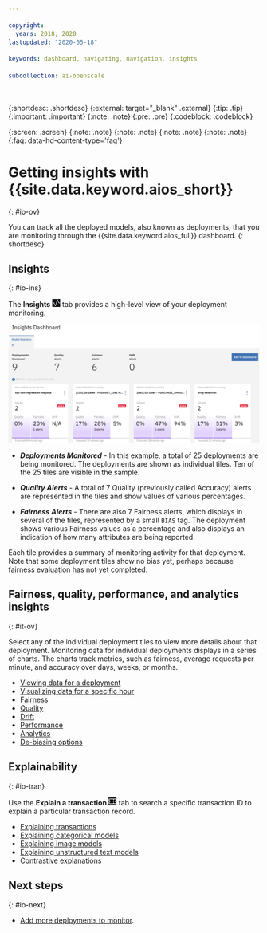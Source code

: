 ```yaml
---

copyright:
  years: 2018, 2020
lastupdated: "2020-05-18"

keywords: dashboard, navigating, navigation, insights

subcollection: ai-openscale

---
```


{:shortdesc: .shortdesc}
{:external: target="_blank" .external}
{:tip: .tip}
{:important: .important}
{:note: .note}
{:pre: .pre}
{:codeblock: .codeblock}

{:screen: .screen}
{:note: .note}
{:note: .note}
{:note: .note}
{:note: .note}
{:faq: data-hd-content-type='faq'}

# Getting insights with {{site.data.keyword.aios_short}}
{: #io-ov}

You can track all the deployed models, also known as deployments, that you are monitoring through the {{site.data.keyword.aios_full}} dashboard.
{: shortdesc}

## Insights
{: #io-ins}

The **Insights** ![Insight dashboard](images/wos-insight-dash-tab.png) tab provides a high-level view of your deployment monitoring.

  ![Insight dashboard](images/wos-insight-dashboard.png)

- ***Deployments Monitored*** - In this example, a total of 25 deployments are being monitored. The deployments are shown as individual tiles. Ten of the 25 tiles are visible in the sample.

- ***Quality Alerts*** - A total of 7 Quality (previously called Accuracy) alerts are represented in the tiles and show values of various percentages.

- ***Fairness Alerts*** - There are also 7 Fairness alerts, which displays in several of the tiles, represented by a small `BIAS` tag. The deployment shows various Fairness values as a percentage and also displays an indication of how many attributes are being reported.

Each tile provides a summary of monitoring activity for that deployment. Note that some deployment tiles show no bias yet, perhaps because fairness evaluation has not yet completed.

## Fairness, quality, performance, and analytics insights
{: #it-ov}

Select any of the individual deployment tiles to view more details about that deployment. Monitoring data for individual deployments displays in a series of charts. The charts track metrics, such as fairness, average requests per minute, and accuracy over days, weeks, or months.

- [Viewing data for a deployment](/docs/ai-openscale?topic=ai-openscale-it-vdep)
- [Visualizing data for a specific hour](/docs/ai-openscale?topic=ai-openscale-it-vdet)
- [Fairness](/docs/ai-openscale?topic=ai-openscale-anlz_metrics_fairness)
- [Quality](/docs/ai-openscale?topic=ai-openscale-anlz_metrics)
- [Drift](/docs/ai-openscale?topic=ai-openscale-behavior-drift-ovr)
- [Performance](/docs/ai-openscale?topic=ai-openscale-anlz_metrics_performance)
- [Analytics](/docs/ai-openscale?topic=ai-openscale-anlz_metrics_payload)
- [De-biasing options](/docs/ai-openscale?topic=ai-openscale-it-dbo)

## Explainability
{: #io-tran}

Use the **Explain a transaction** ![Explain a transaction tab](images/wos-insight-transact-tab.png) tab to search a specific transaction ID to explain a particular transaction record.

- [Explaining transactions](/docs/ai-openscale?topic=ai-openscale-ie-ov)
- [Explaining categorical models](/docs/ai-openscale?topic=ai-openscale-ie-class)
- [Explaining image models](/docs/ai-openscale?topic=ai-openscale-ie-image)
- [Explaining unstructured text models](/docs/ai-openscale?topic=ai-openscale-ie-unstruct)
- [Contrastive explanations](/docs/ai-openscale?topic=ai-openscale-ie-pp-pn)

## Next steps
{: #io-next}

- [Add more deployments to monitor](/docs/ai-openscale?topic=ai-openscale-dpl-select).

